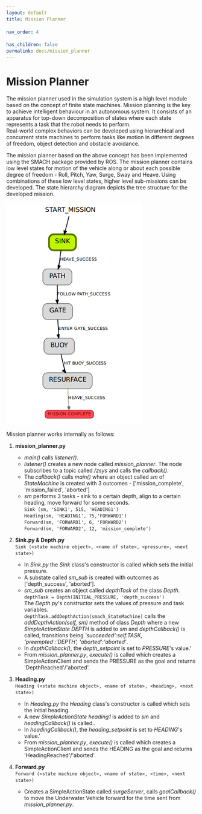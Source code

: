 ```yaml
---
layout: default
title: Mission Planner

nav_order: 4

has_children: false
permalink: docs/mission_planner
---
```


# **Mission Planner**

The mission planner used in the simulation system is a high level module based on the concept of finite state machines. Mission planning is the key to achieve intelligent behaviour in an autonomous system. It consists of an apparatus for top-down decomposition of states where each state represents a task that the robot needs to perform.<br>Real-world complex behaviors can be developed using hierarchical and concurrent state machines to perform tasks like motion in different degrees of freedom, object detection and obstacle avoidance.

The mission planner based on the above concept has been implemented using the SMACH package provided by ROS. The mission planner contains low level states for motion of the vehicle along or about each possible degree of freedom - Roll, Pitch, Yaw, Surge, Sway and Heave. Using combinations of these low level states, higher level sub-missions can be developed. The state hierarchy diagram depicts the tree structure for the developed mission.

![State Hierarchy](abstract.png)

Mission planner works internally as follows:

1. 	**mission_planner.py** 
	* *main()* calls *listener()*. 
	* *listener()* creates a new node called *mission_planner*. The node subscribes to a topic called */zsys* and calls the *callback()*.
	* The *callback()* calls *main()* where an object called *sm* of *StateMachine* is created with 3 outcomes - ['mission_complete', 'mission_failed', 'aborted']
	* *sm* performs 3 tasks - sink to a certain depth, align to a certain heading, move forward for some seconds.<br> 
	`Sink (sm, 'SINK1', 515, 'HEADING1')`<br>
    `Heading(sm, 'HEADING1', 75,'FORWARD1')`<br>
    `Forward(sm, 'FORWARD1', 6, 'FORWARD2')`<br>
	`Forward(sm, 'FORWARD2', 12, 'mission_complete')`<br>

2.  **Sink.py & Depth.py**<br>
	`Sink (<state machine object>, <name of state>, <pressure>, <next state>)`<br>
	* 	In *Sink.py* the *Sink* class's constructor is called which sets the initial pressure. 
	* 	A substate called *sm_sub* is created with outcomes as ['depth_success', 'aborted'].
	* 	*sm_sub* creates an object called *depthTask* of the class *Depth*.<br>
	`depthTask = Depth(INITIAL_PRESSURE, 'depth_success')`<br>The *Depth.py*'s constructor sets the values of pressure and task variables.<br>
	`depthTask.addDepthAction(smach_StateMachine)` calls the *addDepthAction(self, sm)* method of class *Depth* where a new *SimpleActionState* *DEPTH* is added to *sm* and *depthCallback()* is called, transitions being *'succeeded':self.TASK, 'preempted':'DEPTH', 'aborted':'aborted'*. 
	* 	In *depthCallback()*, the *depth_setpoint* is set to *PRESSURE*'s  value.'
	*	From *mission_planner.py*, *execute()* is called which creates a SimpleActionClient and sends the PRESSURE as the goal and returns 'DepthReached'/'aborted'.

2.  **Heading.py**<br>
	`Heading (<state machine object>, <name of state>, <heading>, <next state>)`<br>
	* 	In *Heading.py* the *Heading* class's constructor is called which sets the initial heading. 
	* A new *SimpleActionState* *heading1* is added to *sm* and *headingCallback()* is called.. 
	* 	In *headingCallback()*, the *heading_setpoint* is set to *HEADING*'s  value.'
	*	From *mission_planner.py*, *execute()* is called which creates a SimpleActionClient and sends the HEADING as the goal and returns 'HeadingReached'/'aborted'.

3. 	**Forward.py**<br>
	`Forward (<state machine object>, <name of state>, <time>, <next state>)`<br>
	*	Creates a SimpleActionState called *surgeServer*, calls *goalCallback()* to move the Underwater Vehicle forward for the time sent from *mission_planner.py*.
	


